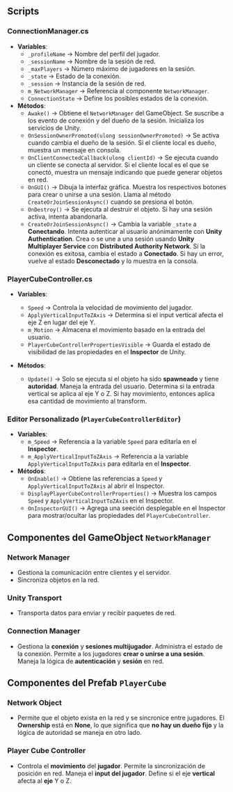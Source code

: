 ## Scripts

### ConnectionManager.cs
- **Variables**:
    - `_profileName` → Nombre del perfil del jugador.
    - `_sessionName` → Nombre de la sesión de red.
    - `_maxPlayers` → Número máximo de jugadores en la sesión.
    - `_state` → Estado de la conexión.
    - `_session` → Instancia de la sesión de red.
    - `m_NetworkManager` → Referencia al componente `NetworkManager`.
    - `ConnectionState` → Define los posibles estados de la conexión.
- **Métodos**:
    - `Awake()` → Obtiene el `NetworkManager` del GameObject. Se suscribe a los evento de conexión y del dueño de la sesión. Inicializa los servicios de Unity.
    - `OnSessionOwnerPromoted(ulong sessionOwnerPromoted)` → Se activa cuando cambia el dueño de la sesión. Si el cliente local es dueño, muestra un mensaje en consola.
    - `OnClientConnectedCallback(ulong clientId)` → Se ejecuta cuando un cliente se conecta al servidor. Si el cliente local es el que se conectó, muestra un mensaje indicando que puede generar objetos en red.
    - `OnGUI()` → Dibuja la interfaz gráfica. Muestra los respectivos botones para crear o unirse a una sesión. Llama al método `CreateOrJoinSessionAsync()` cuando se presiona el botón.
    - `OnDestroy()` → Se ejecuta al destruir el objeto. Si hay una sesión activa, intenta abandonarla.
    - `CreateOrJoinSessionAsync()` → Cambia la variable `_state` a **Conectando**. Intenta autenticar al usuario anónimamente con **Unity Authentication**. Crea o se une a una sesión usando **Unity Multiplayer Service** con **Distributed Authority Network**. Si la conexión es exitosa, cambia el estado a **Conectado**. Si hay un error, vuelve al estado **Desconectado** y lo muestra en la consola.

### PlayerCubeController.cs
- **Variables**:
    - `Speed` → Controla la velocidad de movimiento del jugador.
    - `ApplyVerticalInputToZAxis` → Determina si el input vertical afecta el eje Z en lugar del eje Y.
    - `m_Motion` → Almacena el movimiento basado en la entrada del usuario.
    - `PlayerCubeControllerPropertiesVisible` → Guarda el estado de visibilidad de las propiedades en el **Inspector** de Unity.

- **Métodos**:
    - `Update()` → Solo se ejecuta si el objeto ha sido **spawneado** y tiene **autoridad**. Maneja la entrada del usuario. Determina si la entrada vertical se aplica al eje Y o Z. Si hay movimiento, entonces aplica esa cantidad de movimiento al transform.

### Editor Personalizado (`PlayerCubeControllerEditor`)
- **Variables**:
    - `m_Speed` → Referencia a la variable `Speed` para editarla en el **Inspector**.
    - `m_ApplyVerticalInputToZAxis` → Referencia a la variable `ApplyVerticalInputToZAxis` para editarla en el **Inspector**.
- **Métodos**:
    - `OnEnable()` → Obtiene las referencias a `Speed` y `ApplyVerticalInputToZAxis` al abrir el Inspector.
    - `DisplayPlayerCubeControllerProperties()` → Muestra los campos `Speed` y `ApplyVerticalInputToZAxis` en el Inspector.
    - `OnInspectorGUI()` → Agrega una seeción desplegable en el Inspector para mostrar/ocultar las propiedades del `PlayerCubeController`.

## Componentes del GameObject `NetworkManager`
### Network Manager
- Gestiona la comunicación entre clientes y el servidor.
- Sincroniza objetos en la red.
### Unity Transport
- Transporta datos para enviar y recibir paquetes de red.
### Connection Manager
- Gestiona la **conexión** y **sesiones multijugador**. Administra el estado de la conexión. Permite a los jugadores **crear o unirse a una sesión**. Maneja la lógica de **autenticación** y **sesión** en red.

## Componentes del Prefab `PlayerCube`
### Network Object
- Permite que el objeto exista en la red y se sincronice entre jugadores. El **Ownership** está en **None**, lo que significa que **no hay un dueño fijo** y la lógica de autoridad se maneja en otro lado.
### Player Cube Controller
- Controla el **movimiento** del **jugador**. Permite la sincronización de posición en red. Maneja el **input del jugador**. Define si el eje **vertical** afecta al **eje** Y o Z.
